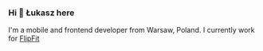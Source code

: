 ### Hi 👋 Łukasz here
I'm a mobile and frontend developer from Warsaw, Poland.
I currently work for [FlipFit](https://www.flipfit.com/) 

<!--

## Technologies I work with 
<img align="left" alt="Visual Studio Code" width="26px" src="https://raw.githubusercontent.com/github/explore/80688e429a7d4ef2fca1e82350fe8e3517d3494d/topics/visual-studio-code/visual-studio-code.png" />


-->
